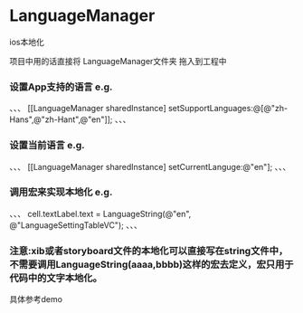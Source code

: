 # LanguageManager
ios本地化

项目中用的话直接将 LanguageManager文件夹 拖入到工程中 
### 设置App支持的语言 e.g.
、、、
[[LanguageManager sharedInstance] setSupportLanguages:@[@"zh-Hans",@"zh-Hant",@"en"]];
、、、

### 设置当前语言 e.g.
、、、
[[LanguageManager sharedInstance] setCurrentLanguge:@"en"];
、、、

### 调用宏来实现本地化 e.g.
、、、
cell.textLabel.text = LanguageString(@"en", @"LanguageSettingTableVC");
、、、

### 注意:xib或者storyboard文件的本地化可以直接写在string文件中，不需要调用LanguageString(aaaa,bbbb)这样的宏去定义，宏只用于代码中的文字本地化。

具体参考demo
